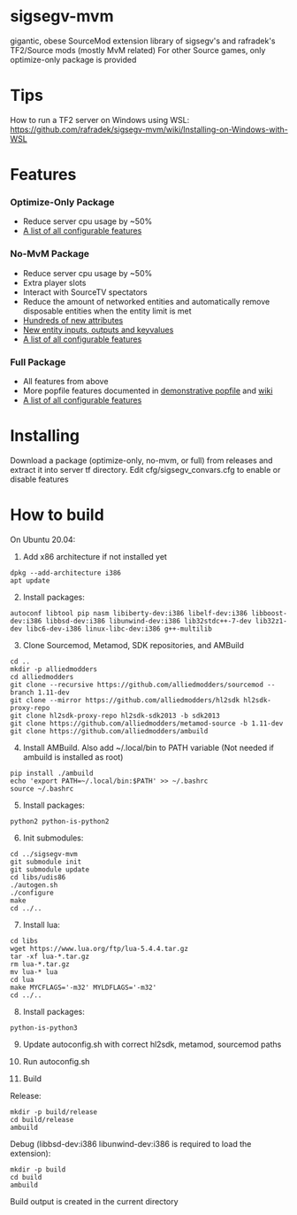 # sigsegv-mvm
gigantic, obese SourceMod extension library of sigsegv's and rafradek's TF2/Source mods (mostly MvM related)
For other Source games, only optimize-only package is provided

# Tips

How to run a TF2 server on Windows using WSL: https://github.com/rafradek/sigsegv-mvm/wiki/Installing-on-Windows-with-WSL

# Features
### Optimize-Only Package
* Reduce server cpu usage by ~50%
* [A list of all configurable features](https://github.com/rafradek/sigsegv-mvm/blob/master/cfg/sigsegv_convars_optimize_only.cfg)
### No-MvM Package
* Reduce server cpu usage by ~50%
* Extra player slots
* Interact with SourceTV spectators
* Reduce the amount of networked entities and automatically remove disposable entities when the entity limit is met
* [Hundreds of new attributes](https://sigwiki.potato.tf/index.php/List_of_custom_attributes)
* [New entity inputs, outputs and keyvalues](https://sigwiki.potato.tf/index.php/Entity_Additions)
* [A list of all configurable features](https://github.com/rafradek/sigsegv-mvm/blob/master/cfg/sigsegv_convars_no_mvm.cfg)
### Full Package
* All features from above
* More popfile features documented in [demonstrative popfile](https://github.com/rafradek/sigsegv-mvm/blob/master/scripts/mvm_bigrock_sigdemo.pop) and [wiki](https://sigwiki.potato.tf/)
* [A list of all configurable features](https://github.com/rafradek/sigsegv-mvm/blob/master/cfg/sigsegv_convars.cfg)

# Installing
Download a package (optimize-only, no-mvm, or full) from releases and extract it into server tf directory. Edit cfg/sigsegv_convars.cfg to enable or disable features

# How to build

On Ubuntu 20.04:

1. Add x86 architecture if not installed yet
```
dpkg --add-architecture i386
apt update
```

2. Install packages:
```
autoconf libtool pip nasm libiberty-dev:i386 libelf-dev:i386 libboost-dev:i386 libbsd-dev:i386 libunwind-dev:i386 lib32stdc++-7-dev lib32z1-dev libc6-dev-i386 linux-libc-dev:i386 g++-multilib
```

3. Clone Sourcemod, Metamod, SDK repositories, and AMBuild
```
cd ..
mkdir -p alliedmodders
cd alliedmodders
git clone --recursive https://github.com/alliedmodders/sourcemod --branch 1.11-dev
git clone --mirror https://github.com/alliedmodders/hl2sdk hl2sdk-proxy-repo
git clone hl2sdk-proxy-repo hl2sdk-sdk2013 -b sdk2013
git clone https://github.com/alliedmodders/metamod-source -b 1.11-dev
git clone https://github.com/alliedmodders/ambuild
```

4. Install AMBuild. Also add ~/.local/bin to PATH variable (Not needed if ambuild is installed as root)
```
pip install ./ambuild
echo 'export PATH=~/.local/bin:$PATH' >> ~/.bashrc
source ~/.bashrc
```

5. Install packages:
```
python2 python-is-python2
```

6. Init submodules:
```
cd ../sigsegv-mvm
git submodule init
git submodule update
cd libs/udis86
./autogen.sh
./configure
make
cd ../..
```

7. Install lua:
```
cd libs
wget https://www.lua.org/ftp/lua-5.4.4.tar.gz
tar -xf lua-*.tar.gz
rm lua-*.tar.gz
mv lua-* lua
cd lua
make MYCFLAGS='-m32' MYLDFLAGS='-m32'
cd ../..
```

8. Install packages:
```
python-is-python3
```

9. Update autoconfig.sh with correct hl2sdk, metamod, sourcemod paths

10. Run autoconfig.sh

11. Build

Release:
```
mkdir -p build/release
cd build/release
ambuild
```

Debug (libbsd-dev:i386 libunwind-dev:i386 is required to load the extension):
```
mkdir -p build
cd build
ambuild
```

Build output is created in the current directory 
